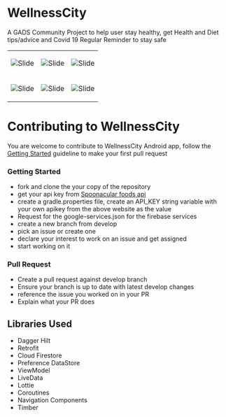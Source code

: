 # WellnessCity
A GADS Community Project to help user stay healthy, get Health and Diet tips/advice and Covid 19 Regular Reminder to stay safe
<table>
  <tr>
    <td>
        
   ![Slide](https://github.com/kulloveth/WellnessCity/blob/master/app/screenshots/Wcity.gif)
    </td>
        
   <td>
    
   ![Slide](https://github.com/kulloveth/WellnessCity/blob/master/app/screenshots/welcome.png)
    </td>
    
   <td>
    
   ![Slide](https://github.com/kulloveth/WellnessCity/blob/master/app/screenshots/illness.png)
    </td>
     
 </tr>
 
   <tr>
   <td>
       
   ![Slide](https://github.com/kulloveth/WellnessCity/blob/master/app/screenshots/diets.png)
    </td>
    
   <td>
    
   ![Slide](https://github.com/kulloveth/WellnessCity/blob/master/app/screenshots/options.png)
    </td>

<td>
    
  ![Slide](https://github.com/kulloveth/WellnessCity/blob/master/app/screenshots/health_tips.png)
</td>

   </tr>
  </table>

# Contributing to WellnessCity
You are welcome to contribute to WellnessCity Android app, follow the [Getting Started](#getting-started) guideline to make your first pull request

### Getting Started
* fork and clone the your copy of the repository
* get your api key from [Spoonacular foods api](https://spoonacular.com/food-api/)
* create a gradle.properties file, create an API_KEY string variable with your own apikey from the above website as the value
* Request for the google-services.json for the firebase services
* create a new branch from develop
* pick an issue or create one
* declare your interest to work on an issue and get assigned
* start working on it

### Pull Request
* Create a pull request against develop branch
* Ensure your branch is up to date with latest develop changes
* reference the issue you worked on in your PR
* Explain what your PR does

## Libraries Used

* Dagger Hilt
* Retrofit
* Cloud Firestore
* Preference DataStore
* ViewModel
* LiveData
* Lottie
* Coroutines
* Navigation Components
* Timber
